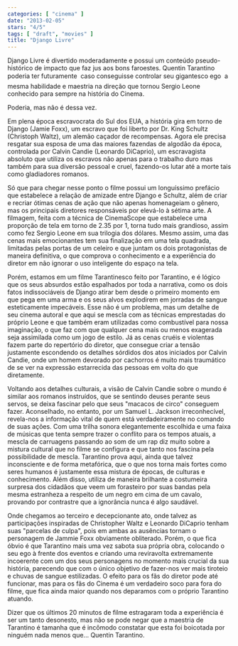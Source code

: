 ```yaml
---
categories: [ "cinema" ]
date: "2013-02-05"
stars: "4/5"
tags: [ "draft", "movies" ]
title: "Django Livre"
---
```

Django Livre é divertido moderadamente e possui um conteúdo
pseudo-histórico de impacto que faz jus aos bons faroestes. Quentin
Tarantino poderia ter futuramente  caso conseguisse controlar seu
gigantesco ego  a mesma habilidade e maestria na direção que tornou
Sergio Leone conhecido para sempre na história do Cinema.

Poderia, mas não é dessa vez.

Em plena época escravocrata do Sul dos EUA, a história gira em torno
de Django (Jamie Foxx), um escravo que foi liberto por Dr. King Schultz
(Christoph Waltz), um alemão caçador de recompensas. Agora ele precisa
resgatar sua esposa de uma das maiores fazendas de algodão da época,
controlada por Calvin Candie (Leonardo DiCaprio), um escravagista absoluto
que utiliza os escravos não apenas para o trabalho duro mas também
para sua diversão pessoal e cruel, fazendo-os lutar até a morte tais
como gladiadores romanos.

Só que para chegar nesse ponto o filme possui um longuíssimo prefácio
que estabelece a relação de amizade entre Django e Schultz, além de
criar e recriar ótimas cenas de ação que não apenas homenageiam
o gênero, mas os principais diretores responsáveis por elevá-lo
à sétima arte. A filmagem, feita com a técnica de CinemaScope que
estabelece uma proporção de tela em torno de 2.35 por 1, torna tudo mais
grandioso, assim como fez Sergio Leone em sua trilogia dos dólares. Mesmo
assim, uma das cenas mais emocionantes tem sua finalização em uma
tela quadrada, limitadas pelas portas de um celeiro e que juntam os dois
protagonistas de maneira definitiva, o que comprova o conhecimento e a
experiência do diretor em não ignorar o uso inteligente do espaço na
tela.

Porém, estamos em um filme Tarantinesco feito por Tarantino, e é lógico
que os seus absurdos estão espalhados por toda a narrativa, como os dois
fatos indissociáveis de Django atirar bem desde o primeiro momento em
que pega em uma arma e os seus alvos explodirem em jorradas de sangue
esteticamente impecáveis. Esse não é um problema, mas um detalhe de
seu cinema autoral e que aqui se mescla com as técnicas emprestadas do
próprio Leone e que também eram utilizadas como combustível para nossa
imaginação, o que faz com que qualquer cena mais ou menos exagerada seja
assimilada como um jogo de estilo. Já as cenas cruéis e violentas fazem
parte do repertório do diretor, que consegue criar a tensão justamente
escondendo os detalhes sórdidos dos atos iniciados por Calvin Candie,
onde um homem devorado por cachorros é muito mais traumático de se
ver na expressão estarrecida das pessoas em volta do que diretamente.

Voltando aos detalhes culturais, a visão de Calvin Candie sobre o mundo
é similar aos romanos instruídos, que se sentindo deuses perante seus
servos, se deixa fascinar pelo que seus "macacos de circo" conseguem
fazer. Aconselhado, no entanto, por um Samuel L. Jackson irreconhecível,
revela-nos a informação vital de quem está verdadeiramente no comando
de suas ações. Com uma trilha sonora elegantemente escolhida e uma
faixa de músicas que tenta sempre trazer o conflito para os tempos
atuais, a mescla de carruagens passando ao som de um rap diz muito sobre
a mistura cultural que no filme se configura e que tanto nos fascina
pela possibilidade de mescla. Tarantino prova aqui, ainda que talvez
inconsciente e de forma metafórica, que o que nos torna mais fortes
como seres humanos é justamente essa mistura de épocas, de culturas
e conhecimento. Além disso, utiliza de maneira brilhante a costumeira
surpresa dos cidadãos que veem um forasteiro por suas bandas pela mesma
estranheza a respeito de um negro em cima de um cavalo, provando por
contrastre que a ignorância nunca é algo saudável.

Onde chegamos ao terceiro e decepcionante ato, onde talvez as
participações inspiradas de Christopher Waltz e Leonardo DiCaprio tenham
suas "parcelas de culpa", pois em ambas as ausências tornam o personagem
de Jammie Foxx obviamente obliterado. Porém, o que fica óbvio é que
Tarantino mais uma vez sabota sua própria obra, colocando o seu ego à
frente dos eventos e criando uma reviravolta extremamente incoerente
com um dos seus personagens no momento mais crucial da sua história,
parecendo que com o único objetivo de fazer-nos ver mais tiroteio e
chuvas de sangue estilizadas. O efeito para os fãs do diretor pode
até funcionar, mas para os fãs do Cinema é um verdadeiro soco para
fora do filme, que fica ainda maior quando nos deparamos com o próprio
Tarantino atuando.

Dizer que os últimos 20 minutos de filme estragaram toda a experiência
é ser um tanto desonesto, mas não se pode negar que a maestria de
Tarantino é tamanha que é incômodo constatar que esta foi boicotada
por ninguém nada menos que... Quentin Tarantino.

